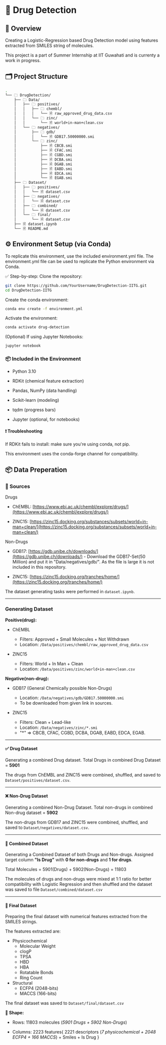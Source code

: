 # 💊 Drug Detection

## 📘 Overview

Creating a Logistic-Regression based Drug Detection model using features extracted from SMILES string of molecules.

This project is a part of Summer Internship at IIT Guwahati and is currenty a work in progress.

## 🗂️ Project Structure

```sh
.
└── 🗀 DrugDetection/
    ├── 🗀 Data/
    │   ├── 🗀 positives/
    │   │   ├── 🗀 chembl/
    │   │   │   └── 🗎 raw_approved_drug_data.csv
    │   │   └── 🗀 zinc/
    │   │       └── 🗎 world+in-man+clean.csv
    │   └── 🗀 negatives/
    │       ├── 🗀 gdb/
    │       │   └── 🗎 GDB17.50000000.smi
    │       └── 🗀 zinc/
    │           ├── 🗎 CBCB.smi
    │           ├── 🗎 CFAC.smi
    │           ├── 🗎 CGBD.smi
    │           ├── 🗎 DCBA.smi
    │           ├── 🗎 DGAB.smi
    │           ├── 🗎 EABD.smi
    │           ├── 🗎 EDCA.smi
    │           └── 🗎 EGAB.smi
    ├── 🗀 Dataset/
    │   ├── 🗀 positives/
    │   │   └── 🗎 dataset.csv
    │   ├── 🗀 negatives/
    │   │   └── 🗎 dataset.csv
    │   ├── 🗀 combined/
    │   │   └── 🗎 dataset.csv
    │   └── 🗀 final/
    │       └── 🗎 dataset.csv
    ├── 🗎 dataset.ipynb
    └── 🗎 README.md
```

## ⚙️ Environment Setup (via Conda)

To replicate this environment, use the included environment.yml file. The environment.yml file can be used to replicate the Python environment via Conda.

✅ Step-by-step:
Clone the repository:

```bash
git clone https://github.com/YourUsername/DrugDetection-IITG.git
cd DrugDetection-IITG
```

Create the conda environment:

```bash
conda env create -f environment.yml
```

Activate the environment:

```bash
conda activate drug-detection
```

(Optional) If using Jupyter Notebooks:

```bash
jupyter notebook
```

### 📦 Included in the Environment

* Python 3.10

* RDKit (chemical feature extraction)

* Pandas, NumPy (data handling)

* Scikit-learn (modeling)

* tqdm (progress bars)

* Jupyter (optional, for notebooks)

#### ❗ Troubleshooting

If RDKit fails to install: make sure you're using conda, not pip.

This environment uses the conda-forge channel for compatibility.

## 📦 Data Preperation

### 🔗 Sources

Drugs

* ChEMBL: [https://www.ebi.ac.uk/chembl/explore/drugs/](https://www.ebi.ac.uk/chembl/explore/drugs/)

* ZINC15: [https://zinc15.docking.org/substances/subsets/world+in-man+clean/](https://zinc15.docking.org/substances/subsets/world+in-man+clean/)

Non-Drugs

* GDB17: [https://gdb.unibe.ch/downloads/](https://gdb.unibe.ch/downloads/) - Download the GDB17-Set(50 Million) and put it in "Data/negatives/gdb/". As the file is large it is not included in this repository.

* ZINC15: [https://zinc15.docking.org/tranches/home/](https://zinc15.docking.org/tranches/home/)

The dataset generating tasks were performed in ``dataset.ipynb``.

 ---

### Generating Dataset

**Positive(drug):**

* ChEMBL
  * Filters: Approved + Small Molecules + Not Withdrawn
  * Location: ``/Data/positives/chembl/raw_approved_drug_data.csv``

* ZINC15
  * Filters: World + In Man + Clean
  * Location: ``/Data/positives/zinc/world+in-man+clean.csv``

**Negative(non-drug):**

* GDB17 (General Chemically possible Non-Drugs)
  * Location: ``/Data/negatives/gdb/GDB17.50000000.smi``
  * To be downloaded from given link in sources.

* ZINC15
  * Filters: Clean + Lead-like
  * Location: ``/Data/negatives/zinc/*.smi``
  * "*" => CBCB, CFAC, CGBD, DCBA, DGAB, EABD, EDCA, EGAB.

---

#### ✅ Drug Dataset

Generating a combined Drug dataset. Total Drugs in combined Drug Dataset = **5901**

The drugs from ChEMBL and ZINC15 were combined, shuffled, and saved to `Dataset/positives/dataset.csv`.

---

#### ❌ Non-Drug Dataset

Generating a combined Non-Drug Dataset. Total non-drugs in combined Non-drug dataset = **5902**

The non-drugs from GDB17 and ZINC15 were combined, shuffled, and saved to `Dataset/negatives/dataset.csv`.

---

#### 🔀 Combined Dataset

Generating a Combined Dataset of both Drugs and Non-drugs. Assigned target column **"Is Drug"** with **0 for non-drugs** and **1 for drugs**.

Total Molecules = 5901(Drugs) + 5902(Non-Drugs) = 11803

The molecules of drugs and non-drugs were mixed at 1:1 ratio for better compatibility with Logistic Regression and then shuffled and the dataset was saved to file ``Dataset/combined/dataset.csv``

---

#### 🧮 Final Dataset

Preparing the final dataset with numerical features extracted from the SMILES strings.

The features extracted are:

* Physicochemical
  * Molecular Weight
  * clogP
  * TPSA
  * HBD
  * HBA
  * Rotatable Bonds
  * Ring Count
* Structural
  * ECFP4 (2048-bits)
  * MACCS (166-bits)

The final dataset was saved to ``Dataset/final/dataset.csv``

**📏 Shape:**

* Rows: 11803 molecules (_5901 Drugs + 5902 Non-Drugs_)

* Columns: 2223 features{ 2221 descriptors (_7 physicochemical + 2048 ECFP4 + 166 MACCS_) + Smiles + Is Drug }
